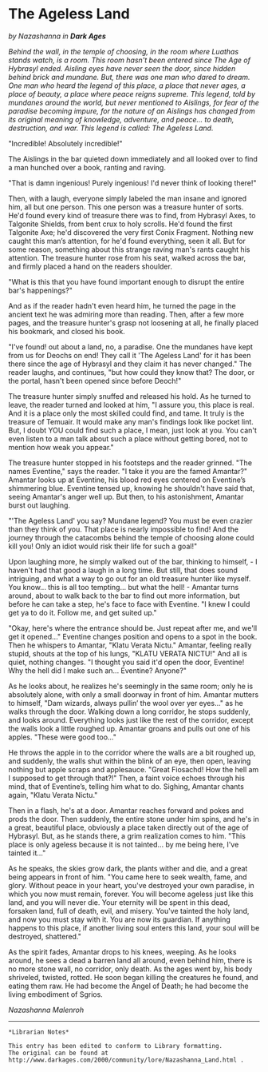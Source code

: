 # The Ageless Land

_by Nazashanna in_ ___Dark Ages___

_Behind the wall, in the temple of choosing, in the room where Luathas stands watch, is a room. This room hasn't been entered since The Age of Hybrasyl ended. Aisling eyes have never seen the door, since hidden behind brick and mundane. But, there was one man who dared to dream. One man who heard the legend of this place, a place that never ages, a place of beauty, a place where peace reigns supreme. This legend, told by mundanes around the world, but never mentioned to Aislings, for fear of the paradise becoming impure, for the nature of an Aislings has changed from its original meaning of knowledge, adventure, and peace... to death, destruction, and war. This legend is called: The Ageless Land._

"Incredible! Absolutely incredible!" 

The Aislings in the bar quieted down immediately and all looked over to find a man hunched over a book, ranting and raving. 

"That is damn ingenious! Purely ingenious! I'd never think of looking there!" 

Then, with a laugh, everyone simply labeled the man insane and ignored him, all but one person. This one person was a treasure hunter of sorts. He'd found every kind of treasure there was to find, from Hybrasyl Axes, to Talgonite Shields, from bent crux to holy scrolls. He'd found the first Talgonite Axe; he'd discovered the very first Conix Fragment. Nothing new caught this man’s attention, for he'd found everything, seen it all. But for some reason, something about this strange raving man's rants caught his attention. The treasure hunter rose from his seat, walked across the bar, and firmly placed a hand on the readers shoulder. 

"What is this that you have found important enough to disrupt the entire bar's happenings?" 

And as if the reader hadn't even heard him, he turned the page in the ancient text he was admiring more than reading. Then, after a few more pages, and the treasure hunter's grasp not loosening at all, he finally placed his bookmark, and closed his book. 

"I've found! out about a land, no, a paradise. One the mundanes have kept from us for Deochs on end! They call it 'The Ageless Land' for it has been there since the age of Hybrasyl and they claim it has never changed." The reader laughs, and continues, "but how could they know that? The door, or the portal, hasn't been opened since before Deoch!" 

The treasure hunter simply snuffed and released his hold. As he turned to leave, the reader turned and looked at him, "I assure you, this place is real. And it is a place only the most skilled could find, and tame. It truly is the treasure of Temuair. It would make any man's findings look like pocket lint. But, I doubt YOU could find such a place, I mean, just look at you. You can't even listen to a man talk about such a place without getting bored, not to mention how weak you appear." 

The treasure hunter stopped in his footsteps and the reader grinned. "The names Eventine," says the reader. "I take it you are the famed Amantar?" Amantar looks up at Eventine, his blood red eyes centered on Eventine’s shimmering blue. Eventine tensed up, knowing he shouldn't have said that, seeing Amantar's anger well up. But then, to his astonishment, Amantar burst out laughing. 

"'The Ageless Land' you say? Mundane legend? You must be even crazier than they think of you. That place is nearly impossible to find! And the journey through the catacombs behind the temple of choosing alone could kill you! Only an idiot would risk their life for such a goal!" 

Upon laughing more, he simply walked out of the bar, thinking to himself, - I haven't had that good a laugh in a long time. But still, that does sound intriguing, and what a way to go out for an old treasure hunter like myself. You know... this is all too tempting... but what the hell! - Amantar turns around, about to walk back to the bar to find out more information, but before he can take a step, he's face to face with Eventine. "I knew I could get ya to do it. Follow me, and get suited up." 

"Okay, here's where the entrance should be. Just repeat after me, and we'll get it opened..." Eventine changes position and opens to a spot in the book. Then he whispers to Amantar, "Klatu Verata Nictu." Amantar, feeling really stupid, shouts at the top of his lungs, "KLATU VERATA NICTU!" And all is quiet, nothing changes. "I thought you said it'd open the door, Eventine! Why the hell did I make such an... Eventine? Anyone?" 

As he looks about, he realizes he's seemingly in the same room; only he is absolutely alone, with only a small doorway in front of him. Amantar mutters to himself, "Dam wizards, always pullin’ the wool over yer eyes..." as he walks through the door. Walking down a long corridor, he stops suddenly, and looks around. Everything looks just like the rest of the corridor, except the walls look a little roughed up. Amantar groans and pulls out one of his apples. "These were good too..." 

He throws the apple in to the corridor where the walls are a bit roughed up, and suddenly, the walls shut within the blink of an eye, then open, leaving nothing but apple scraps and applesauce. "Great Fiosachd! How the hell am I supposed to get through that?!" Then, a faint voice echoes through his mind, that of Eventine’s, telling him what to do. Sighing, Amantar chants again, "Klatu Verata Nictu." 

Then in a flash, he's at a door. Amantar reaches forward and pokes and prods the door. Then suddenly, the entire stone under him spins, and he's in a great, beautiful place, obviously a place taken directly out of the age of Hybrasyl. But, as he stands there, a grim realization comes to him. "This place is only ageless because it is not tainted... by me being here, I've tainted it..." 

As he speaks, the skies grow dark, the plants wither and die, and a great being appears in front of him. "You came here to seek wealth, fame, and glory. Without peace in your heart, you've destroyed your own paradise, in which you now must remain, forever. You will become ageless just like this land, and you will never die. Your eternity will be spent in this dead, forsaken land, full of death, evil, and misery. You've tainted the holy land, and now you must stay with it. You are now its guardian. If anything happens to this place, if another living soul enters this land, your soul will be destroyed, shattered." 

As the spirit fades, Amantar drops to his knees, weeping. As he looks around, he sees a dead a barren land all around, even behind him, there is no more stone wall, no corridor, only death. As the ages went by, his body shriveled, twisted, rotted. He soon began killing the creatures he found, and eating them raw. He had become the Angel of Death; he had become the living embodiment of Sgrios. 

_Nazashanna Malenroh_

***

```
*Librarian Notes*

This entry has been edited to conform to Library formatting.
The original can be found at http://www.darkages.com/2000/community/lore/Nazashanna_Land.html .
```
